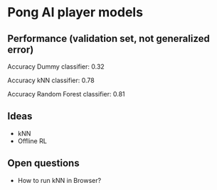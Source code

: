 # Pong AI player models

## Performance (validation set, not generalized error)

Accuracy Dummy classifier: 0.32

Accuracy kNN classifier: 0.78

Accuracy Random Forest classifier: 0.81

## Ideas

* kNN
* Offline RL

## Open questions

* How to run kNN in Browser?